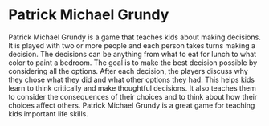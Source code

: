 # Patrick Michael Grundy

Patrick Michael Grundy is a game that teaches kids about making decisions. It is played with two or more people and each person takes turns making a decision. The decisions can be anything from what to eat for lunch to what color to paint a bedroom. The goal is to make the best decision possible by considering all the options. After each decision, the players discuss why they chose what they did and what other options they had. This helps kids learn to think critically and make thoughtful decisions. It also teaches them to consider the consequences of their choices and to think about how their choices affect others. Patrick Michael Grundy is a great game for teaching kids important life skills.
